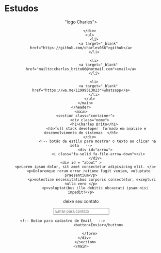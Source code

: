 # Estudos
<!DOCTYPE html>
<html lang="pt-br">
<head>
    <meta charset="UTF-8">
    <meta http-equiv="X-UA-Compatible" content="IE=edge">
    <meta name="viewport" content="width=device-width, initial-scale=1.0">
    <script src="https://kit.fontawesome.com/f0a19c157e.js" crossorigin="anonymous"></script>
    <title>Charles Brito</title>
    <link rel="stylesheet" href="estilo.css">
</head>
<body>
    <header>
        <main>
                    <!-- criando logotipo  -->
            <div>"logo Charles">
                 
            </div>
            <ul>
                <li>
                    <a target="_blank" href="https://github.com/charles066">github</a>
                </li>
                
                <li>
                    <a target="_blank" href="mailto:charles_brito66@hotmail.com">email</a>
                </li>
                
                <li>
                    <a target="_blank" href="https://wa.me/11999313023">whatsapp</a>
                </li>
            </ul>
        </main>
    </header>
    <main>
        <section class="container">
            <div class="nome">
                <h1>Charles Brito</h1>
                  <h5>full stack developer  formado em analise e desenvolvimento de sistemas  </h5>
            </div>
                   <!-- botâo de estilo para mostrar o texto ao clicar na seta   -->
                 <div id="arrow">
                    <i class="fa-solid fa-file-arrow-down"></i>
                 </div>
    <div id = "about" >
        <p>Lorem ipsum dolor, sit amet consectetur adipisicing elit. </p>
           <p>Doloremque rerum error ratione fugit veniam, voluptate praesentium</p>
              <p>molestiae necessitatibus corporis consectetur, excepturi nulla vero </p>
                 <p>voluptatibus illo debitis obcaecati ipsam nisi impedit?</p>
  </div>
      <div class="form">
          <div>
            <p>deixe seu contato</p>
          </div>
            <form action="">
               <input type="text" placeholder=" Email para contato ">
          
       <!-- Botao para cadastro de Email   -->                    
                    <button>Enviar</button>
    
            </form>
       </div>
        </section>
    </main>
</body>
</html>

